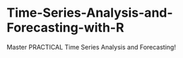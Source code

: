 # Time-Series-Analysis-and-Forecasting-with-R
Master PRACTICAL Time Series Analysis and Forecasting!
